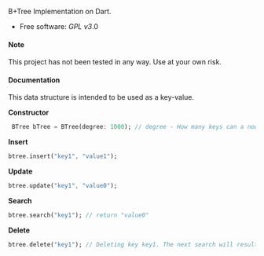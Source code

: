 B+Tree Implementation on Dart.

- Free software: _GPL v3_.0

<h4>Note</h4>
This project has not been tested in any way. Use at your own risk.

<h4>Documentation</h4>
This data structure is intended to be used as a key-value.

**Constructor**

```dart
 BTree bTree = BTree(degree: 1000); // degree - How many keys can a node contain
```

**Insert**

```dart
btree.insert("key1", "value1");
```

**Update**

```dart
btree.update("key1", "value0");
```

**Search**

```dart
btree.search("key1"); // return "value0"
```

**Delete**

```dart
btree.delete("key1"); // Deleting key key1. The next search will result in null
```
